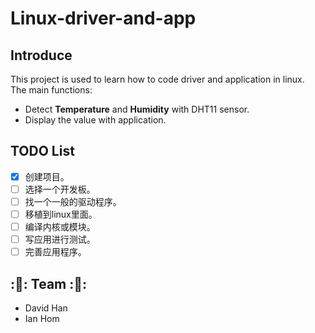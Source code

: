 # Linux-driver-and-app
## Introduce   
This project is used to learn how to code driver and application in linux.   
The main functions:   
- Detect **Temperature** and **Humidity** with DHT11 sensor.   
- Display the value with application.

## TODO List   
- [x] 创建项目。   
- [ ] 选择一个开发板。   
- [ ] 找一个一般的驱动程序。   
- [ ] 移植到linux里面。   
- [ ] 编译内核或模块。   
- [ ] 写应用进行测试。    
- [ ] 完善应用程序。   

## ::tada:: Team ::tada::    
- David Han
- Ian Hom
